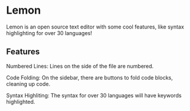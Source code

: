Lemon
=====

Lemon is an open source text editor with some cool features, like syntax highlighting for over 30 languages!

Features
--------

Numbered Lines: Lines on the side of the file are numbered.

Code Folding: On the sidebar, there are buttons to fold code blocks, cleaning up code.

Syntax Highliting: The syntax for over 30 languages will have keywords highlighted.